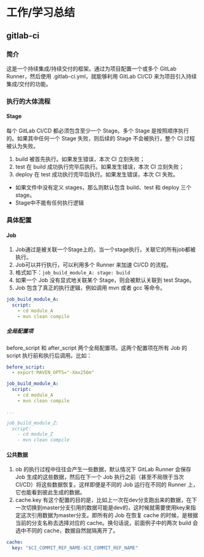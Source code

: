 # 工作/学习总结

## gitlab-ci

### 简介
这是一个持续集成/持续交付的框架。通过为项目配置一个或多个 GitLab Runner，然后使用 .gitlab-ci.yml，就能够利用 GitLab CI/CD 来为项目引入持续集成/交付的功能。

### 执行的大体流程

#### Stage
每个 GitLab CI/CD 都必须包含至少一个 Stage。多个 Stage 是按照顺序执行的。如果其中任何一个 Stage 失败，则后续的 Stage 不会被执行，整个 CI 过程被认为失败。

1. build 被首先执行。如果发生错误，本次 CI 立刻失败；
2. test 在 build 成功执行完毕后执行。如果发生错误，本次 CI 立刻失败；
3. deploy 在 test 成功执行完毕后执行。如果发生错误，本次 CI 失败。

* 如果文件中没有定义 stages，那么则默认包含 build、test 和 deploy 三个 stage。
* Stage中不能有任何执行逻辑

### 具体配置

#### Job
1. Job通过是被关联一个Stage上的，当一个stage执行，关联它的所有job都被执行。
2. Job可以并行执行，可以利用多个 Runner 来加速 CI/CD 的流程。
3. 格式如下：`job_build_module_A: stage: build`
4. 如果一个 Job 没有显式地关联某个 Stage，则会被默认关联到 test Stage。
5. Job 包含了真正的执行逻辑，例如调用 mvn 或者 gcc 等命令。
```yaml
job_build_module_A:
  script:
    - cd module_A
    - mvn clean compile
```

##### 全局配置项
before_script 和 after_script 两个全局配置项。这两个配置项在所有 Job 的 script 执行前和执行后调用。比如：
```yaml
before_script:
  - export MAVEN_OPTS="-Xmx256m"

job_build_module_A:
  script:
    - cd module_A
    - mvn clean compile

...

job_build_module_Z:
  script:
    - cd module_Z
    - mvn clean compile
```

#### 公共数据
1. ob 的执行过程中往往会产生一些数据，默认情况下 GitLab Runner 会保存 Job 生成的这些数据，然后在下一个 Job 执行之前（甚至不局限于当次 CI/CD）将这些数据恢复。这样即便是不同的 Job 运行在不同的 Runner 上，它也能看到彼此生成的数据。
2. cache.key 有这个配置的目的是，比如上一次在dev分支跑出来的数据，在下一次切换到master分支引用的数据可能是dev的，这时候就需要使用key来指定这次引用数据为master分支。即所有的 Job 在恢复 cache 的时候，是根据当前的分支名称去选择对应的 cache。换句话说，前面例子中的两次 build 会选中不同的 cache，数据自然就隔离开了。
```yaml
cache:
  key: "$CI_COMMIT_REF_NAME-$CI_COMMIT_REF_NAME"
```
